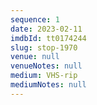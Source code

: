 ```yaml
---
sequence: 1
date: 2023-02-11
imdbId: tt0174244
slug: stop-1970
venue: null
venueNotes: null
medium: VHS-rip
mediumNotes: null
---
```


